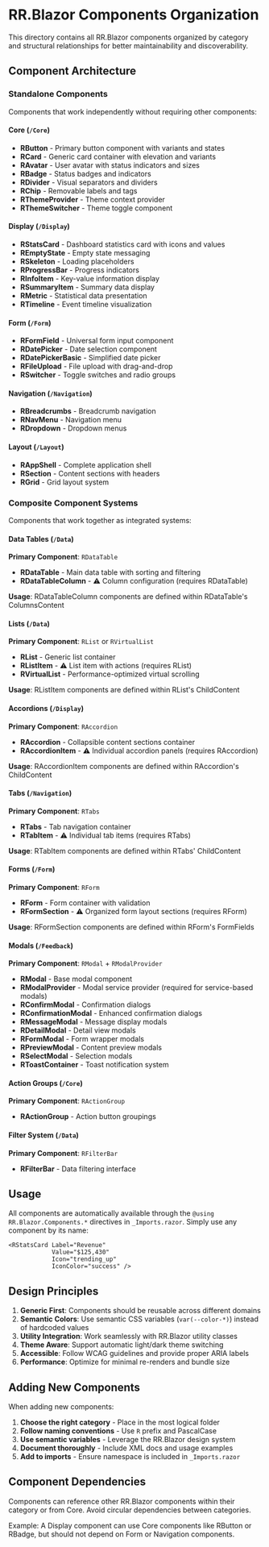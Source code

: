 # RR.Blazor Components Organization

This directory contains all RR.Blazor components organized by category and structural relationships for better maintainability and discoverability.

## Component Architecture

### Standalone Components
Components that work independently without requiring other components:

#### Core (`/Core`)
- **RButton** - Primary button component with variants and states
- **RCard** - Generic card container with elevation and variants
- **RAvatar** - User avatar with status indicators and sizes
- **RBadge** - Status badges and indicators
- **RDivider** - Visual separators and dividers
- **RChip** - Removable labels and tags
- **RThemeProvider** - Theme context provider
- **RThemeSwitcher** - Theme toggle component

#### Display (`/Display`)
- **RStatsCard** - Dashboard statistics card with icons and values
- **REmptyState** - Empty state messaging
- **RSkeleton** - Loading placeholders
- **RProgressBar** - Progress indicators
- **RInfoItem** - Key-value information display
- **RSummaryItem** - Summary data display
- **RMetric** - Statistical data presentation
- **RTimeline** - Event timeline visualization

#### Form (`/Form`)
- **RFormField** - Universal form input component
- **RDatePicker** - Date selection component
- **RDatePickerBasic** - Simplified date picker
- **RFileUpload** - File upload with drag-and-drop
- **RSwitcher** - Toggle switches and radio groups

#### Navigation (`/Navigation`)
- **RBreadcrumbs** - Breadcrumb navigation
- **RNavMenu** - Navigation menu
- **RDropdown** - Dropdown menus

#### Layout (`/Layout`)
- **RAppShell** - Complete application shell
- **RSection** - Content sections with headers
- **RGrid** - Grid layout system

### Composite Component Systems
Components that work together as integrated systems:

#### Data Tables (`/Data`)
**Primary Component**: `RDataTable`
- **RDataTable** - Main data table with sorting and filtering
- **RDataTableColumn** - ⚠️ Column configuration (requires RDataTable)

**Usage**: RDataTableColumn components are defined within RDataTable's ColumnsContent

#### Lists (`/Data`)
**Primary Component**: `RList` or `RVirtualList`
- **RList** - Generic list container
- **RListItem** - ⚠️ List item with actions (requires RList)
- **RVirtualList** - Performance-optimized virtual scrolling

**Usage**: RListItem components are defined within RList's ChildContent

#### Accordions (`/Display`)
**Primary Component**: `RAccordion`
- **RAccordion** - Collapsible content sections container
- **RAccordionItem** - ⚠️ Individual accordion panels (requires RAccordion)

**Usage**: RAccordionItem components are defined within RAccordion's ChildContent

#### Tabs (`/Navigation`)
**Primary Component**: `RTabs`
- **RTabs** - Tab navigation container
- **RTabItem** - ⚠️ Individual tab items (requires RTabs)

**Usage**: RTabItem components are defined within RTabs' ChildContent

#### Forms (`/Form`)
**Primary Component**: `RForm`
- **RForm** - Form container with validation
- **RFormSection** - ⚠️ Organized form layout sections (requires RForm)

**Usage**: RFormSection components are defined within RForm's FormFields

#### Modals (`/Feedback`)
**Primary Component**: `RModal` + `RModalProvider`
- **RModal** - Base modal component
- **RModalProvider** - Modal service provider (required for service-based modals)
- **RConfirmModal** - Confirmation dialogs
- **RConfirmationModal** - Enhanced confirmation dialogs
- **RMessageModal** - Message display modals
- **RDetailModal** - Detail view modals
- **RFormModal** - Form wrapper modals
- **RPreviewModal** - Content preview modals
- **RSelectModal** - Selection modals
- **RToastContainer** - Toast notification system

#### Action Groups (`/Core`)
**Primary Component**: `RActionGroup`
- **RActionGroup** - Action button groupings

#### Filter System (`/Data`)
**Primary Component**: `RFilterBar`
- **RFilterBar** - Data filtering interface

## Usage

All components are automatically available through the `@using RR.Blazor.Components.*` directives in `_Imports.razor`. Simply use any component by its name:

```razor
<RStatsCard Label="Revenue" 
            Value="$125,430" 
            Icon="trending_up"
            IconColor="success" />
```

## Design Principles

1. **Generic First**: Components should be reusable across different domains
2. **Semantic Colors**: Use semantic CSS variables (`var(--color-*)`) instead of hardcoded values
3. **Utility Integration**: Work seamlessly with RR.Blazor utility classes
4. **Theme Aware**: Support automatic light/dark theme switching
5. **Accessible**: Follow WCAG guidelines and provide proper ARIA labels
6. **Performance**: Optimize for minimal re-renders and bundle size

## Adding New Components

When adding new components:

1. **Choose the right category** - Place in the most logical folder
2. **Follow naming conventions** - Use `R` prefix and PascalCase
3. **Use semantic variables** - Leverage the RR.Blazor design system
4. **Document thoroughly** - Include XML docs and usage examples
5. **Add to imports** - Ensure namespace is included in `_Imports.razor`

## Component Dependencies

Components can reference other RR.Blazor components within their category or from Core. Avoid circular dependencies between categories.

Example: A Display component can use Core components like RButton or RBadge, but should not depend on Form or Navigation components.